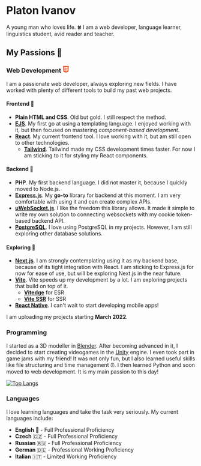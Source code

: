 # Platon Ivanov

A young man who loves life. 🍀 I am a web developer, language learner, linguistics student, avid reader and teacher. 

## My Passions 💚

### Web Development <img src="https://github.com/devicons/devicon/blob/master/icons/html5/html5-original.svg" title="HTML" alt="HTML" width="18" height="18"/>

I am a passionate web developer, always exploring new fields. I have worked with plenty of different tools to build my past web projects.

#### Frontend 👀

- **Plain HTML and CSS**. Old but gold. I still respect the method.
- [**EJS**](https://github.com/tj/ejs). My first go at using a templating language. I enjoyed working with it, but then focused on mastering *component-based development*.
- [**React**](https://reactjs.org/). My current frontend tool. I love working with it, but am still open to other technologies.
  - [**Tailwind**](https://github.com/tailwindlabs/tailwindcss). Tailwind made my CSS development times faster. For now I am sticking to it for styling my React components.

#### Backend 🦾

- **PHP**. My first backend language. I did not master it, because I quickly moved to Node.js.
- [**Express.js**](https://github.com/expressjs/express). My **go-to** library for backend at this moment. I am very comfortable with using it and can create complex APIs.
- [**uWebSocket.js**](https://github.com/uNetworking/uWebSockets.js). I like the freedom this library allows. It made it simple to write my own solution to connecting websockets with my cookie token-based backend API.
- [**PostgreSQL**](https://www.postgresql.org/). I love using PostgreSQL in my projects. However, I am still exploring other database solutions.

#### Exploring 🧐

- [**Next.js**](https://github.com/vercel/next.js/). I am strongly contemplating using it as my backend base, because of its tight integration with React. I am sticking to Express.js for now for ease of use, but will be exploring Next.js in the near future.
- [**Vite**](https://github.com/vitejs/vite). Vite speeds up my development by a lot. I am exploring projects that build on top of it.
  - [**Vitedge**](https://github.com/frandiox/vitedge) for ESR
  - [**Vite SSR**](https://github.com/frandiox/vite-ssr) for SSR
- [**React Native**](https://reactnative.dev/). I can't wait to start developing mobile apps!

I am uploading my projects starting **March 2022**.

### Programming

I started as a 3D modeller in [Blender](https://www.blender.org/). After becoming advanced in it, I decided to start creating videogames in the [Unity](https://unity.com/) engine. I even took part in game jams with my friend! It was not only fun, but I also learned useful skills like file structuring and time management ⏰.
I then learned Python and soon moved to web development. It is my main passion to this day!

[![Top Langs](https://github-readme-stats.vercel.app/api/top-langs/?username=platon-ivanov&layout=compact&theme=vision-friendly)](https://github.com/anuraghazra/github-readme-stats)

### Languages

I love learning languages and take the task very seriously. My current languages include:

- **English** 🏴󠁧󠁢󠁥󠁮󠁧󠁿 - Full Professional Proficiency
- **Czech** 🇨🇿 - Full Professional Proficiency
- **Russian** 🇷🇺 - Full Professional Proficiency
- **German** 🇩🇪 - Professional Working Proficiency
- **Italian** 🇮🇹 - Limited Working Proficiency
